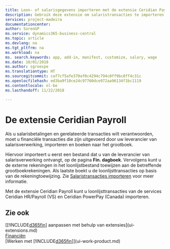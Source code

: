 ```yaml
---
title: Loon- of salarisgegevens importeren met de extensie Ceridian Payroll | Microsoft Docs
description: Gebruik deze extensie om salaristransacties te importeren vanuit de services Ceridian HR/Payroll (VS) en Ceridian PowerPay (Canada).
services: project-madeira
documentationcenter: 
author: SorenGP
ms.service: dynamics365-business-central
ms.topic: article
ms.devlang: na
ms.tgt_pltfrm: na
ms.workload: na
ms. search.keywords: app, add-in, manifest, customize, salary, wage
ms.date: 10/01/2018
ms.author: sgroespe
ms.translationtype: HT
ms.sourcegitcommit: caf7cf5afe370af0c4294c794c0ff9bc8ff4c31c
ms.openlocfilehash: ed3ba9f10ce24c97760dce972aa96134f1bc1119
ms.contentlocale: nl-be
ms.lasthandoff: 11/22/2018

---
```

# <a name="the-ceridian-payroll-extension"></a>De extensie Ceridian Payroll
Als u salarisbetalingen en gerelateerde transacties wilt verantwoorden, moet u financiële transacties die zijn uitgevoerd door uw leverancier van salarisverwerking, importeren en boeken naar het grootboek.

Hiervoor importeert u eerst een bestand dat u van de leverancier van salarisverwerking ontvangt, op de pagina **Fin. dagboek**. Vervolgens kunt u de externe rekeningen in het loonlijstbestand toewijzen aan de betreffende grootboekrekeningen. Als laatste boekt u de loonlijsttransacties op basis van de rekeningtoewijzing. Zie [Salaristransacties importeren](finance-how-import-payroll-transactions.md) voor meer informatie.

Met de extensie Ceridian Payroll kunt u loonlijsttransacties van de services Ceridian HR/Payroll (VS) en Ceridian PowerPay (Canada) importeren.

## <a name="see-also"></a>Zie ook
[[!INCLUDE[d365fin](includes/d365fin_md.md)] aanpassen met behulp van extensies](ui-extensions.md)    
[Financiën](finance.md)    
[Werken met [!INCLUDE[d365fin](includes/d365fin_md.md)]](ui-work-product.md)

